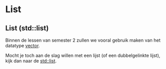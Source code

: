 
# List[](title-id)

## List (std::list)

Binnen de lessen van semester 2 zullen we vooral gebruik maken van het datatype [vector](./../vector/README.md).

Mocht je toch aan de slag willen met een lijst (of een dubbelgelinkte lijst), kijk dan naar de [std::list](https://en.cppreference.com/w/cpp/container/list).
